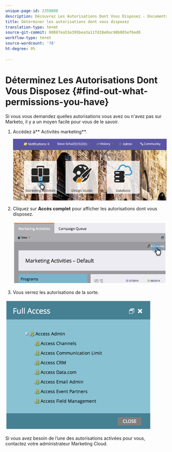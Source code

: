 ```yaml
---
unique-page-id: 2359898
description: Découvrez Les Autorisations Dont Vous Disposez - Documents Marketo - Documentation Sur Les Produits
title: Déterminer les autorisations dont vous disposez
translation-type: tm+mt
source-git-commit: 00887ea53e395bea3a11fd28e0ac98b085ef6ed8
workflow-type: tm+mt
source-wordcount: '78'
ht-degree: 0%

---
```



# Déterminez Les Autorisations Dont Vous Disposez {#find-out-what-permissions-you-have}

Si vous vous demandez quelles autorisations vous avez ou n&#39;avez pas sur Marketo, il y a un moyen facile pour vous de le savoir.

1. Accédez à** Activités marketing**.

   ![](assets/login-marketing-activities.png)

1. Cliquez sur **Accès complet** pour afficher les autorisations dont vous disposez.

   ![](assets/image2014-9-8-17-3a45-3a13.png)

1. Vous verrez les autorisations de la sorte.

![](assets/image2014-9-8-17-3a45-3a23.png)

Si vous avez besoin de l’une des autorisations activées pour vous, contactez votre administrateur Marketing Cloud.


